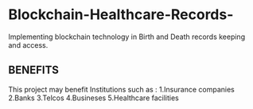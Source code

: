 # Blockchain-Healthcare-Records-
Implementing blockchain technology in Birth and Death records keeping and access.

## BENEFITS
This project may benefit Institutions such as :
1.Insurance companies
2.Banks
3.Telcos
4.Busineses
5.Healthcare facilities
